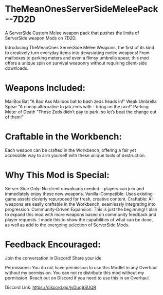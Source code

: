 # TheMeanOnesServerSideMeleePack--7D2D
A ServerSide Custom Melee weapon pack that pushes the limits of ServerSide weapon Mods on 7D2D.


Introducing TheMeanOnes ServerSide Melee Weapons, the first of its kind to creatively turn everyday items into devastating melee weapons! From mailboxes to parking meters and even a flimsy umbrella spear, this mod offers a unique spin on survival weaponry without requiring client-side downloads.

# Weapons Included:
MailBox Bat
"A Bad Ass Mailbox bat to bash zeds heads in!"
Weak Umbrella Spear
"A cheap alternative to jab zeds with - bring on the rain!"
Parking Meter of Death
"These Zeds didn’t pay to park, so let’s beat the change out of them!"

# Craftable in the Workbench:
Each weapon can be crafted in the Workbench, offering a fair yet accessible way to arm yourself with these unique tools of destruction.


# Why This Mod is Special:
Server-Side Only: No client downloads needed – players can join and immediately enjoy these new weapons.
Vanilla-Compatible: Uses existing game assets cleverly repurposed for fresh, creative content.
Craftable: All weapons are easily craftable in the Workbench, seamlessly integrating into progression.
Community-Driven Expansion: This is just the beginning! I plan to expand this mod with more weapons based on community feedback and player requests. I made this to show the capabilities of what can be done, as well as add to the evergoing selection of ServerSide Mods. 

# Feedback Encouraged:
Join the conversation in Discord! Share your ide


Permissions:
You do not have permission to use this Modlet in any Overhaul without my permission. You can not re distribute this mod without my permission. Reach out on Discord if you need to use this in an Overhaul.

Discord Link:
https://discord.gg/jvDuq9SUQR
